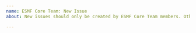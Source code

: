 ```yaml
---
name: ESMF Core Team: New Issue
about: New issues should only be created by ESMF Core Team members. Others should use the ESMF Support link below.

---
```



